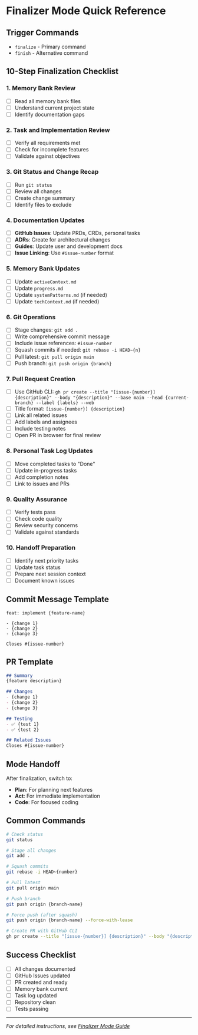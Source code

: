# Finalizer Mode Quick Reference

## Trigger Commands
- `finalize` - Primary command
- `finish` - Alternative command

## 10-Step Finalization Checklist

### 1. Memory Bank Review
- [ ] Read all memory bank files
- [ ] Understand current project state
- [ ] Identify documentation gaps

### 2. Task and Implementation Review
- [ ] Verify all requirements met
- [ ] Check for incomplete features
- [ ] Validate against objectives

### 3. Git Status and Change Recap
- [ ] Run `git status`
- [ ] Review all changes
- [ ] Create change summary
- [ ] Identify files to exclude

### 4. Documentation Updates
- [ ] **GitHub Issues**: Update PRDs, CRDs, personal tasks
- [ ] **ADRs**: Create for architectural changes
- [ ] **Guides**: Update user and development docs
- [ ] **Issue Linking**: Use `#issue-number` format

### 5. Memory Bank Updates
- [ ] Update `activeContext.md`
- [ ] Update `progress.md`
- [ ] Update `systemPatterns.md` (if needed)
- [ ] Update `techContext.md` (if needed)

### 6. Git Operations
- [ ] Stage changes: `git add .`
- [ ] Write comprehensive commit message
- [ ] Include issue references: `#issue-number`
- [ ] Squash commits if needed: `git rebase -i HEAD~{n}`
- [ ] Pull latest: `git pull origin main`
- [ ] Push branch: `git push origin {branch}`

### 7. Pull Request Creation
- [ ] Use GitHub CLI: `gh pr create --title "[issue-{number}] {description}" --body "{description}" --base main --head {current-branch} --label {labels} --web`
- [ ] Title format: `[issue-{number}] {description}`
- [ ] Link all related issues
- [ ] Add labels and assignees
- [ ] Include testing notes
- [ ] Open PR in browser for final review

### 8. Personal Task Log Updates
- [ ] Move completed tasks to "Done"
- [ ] Update in-progress tasks
- [ ] Add completion notes
- [ ] Link to issues and PRs

### 9. Quality Assurance
- [ ] Verify tests pass
- [ ] Check code quality
- [ ] Review security concerns
- [ ] Validate against standards

### 10. Handoff Preparation
- [ ] Identify next priority tasks
- [ ] Update task status
- [ ] Prepare next session context
- [ ] Document known issues

## Commit Message Template
```
feat: implement {feature-name}

- {change 1}
- {change 2}
- {change 3}

Closes #{issue-number}
```

## PR Template
```markdown
## Summary
{feature description}

## Changes
- {change 1}
- {change 2}
- {change 3}

## Testing
- ✅ {test 1}
- ✅ {test 2}

## Related Issues
Closes #{issue-number}
```

## Mode Handoff
After finalization, switch to:
- **Plan**: For planning next features
- **Act**: For immediate implementation
- **Code**: For focused coding

## Common Commands
```bash
# Check status
git status

# Stage all changes
git add .

# Squash commits
git rebase -i HEAD~{number}

# Pull latest
git pull origin main

# Push branch
git push origin {branch-name}

# Force push (after squash)
git push origin {branch-name} --force-with-lease

# Create PR with GitHub CLI
gh pr create --title "[issue-{number}] {description}" --body "{description}" --base main --head {current-branch} --label {labels} --web
```

## Success Checklist
- [ ] All changes documented
- [ ] GitHub Issues updated
- [ ] PR created and ready
- [ ] Memory bank current
- [ ] Task log updated
- [ ] Repository clean
- [ ] Tests passing

---

*For detailed instructions, see [Finalizer Mode Guide](finalizer-mode-guide.md)* 